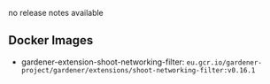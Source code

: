 no release notes available

## Docker Images
- gardener-extension-shoot-networking-filter: `eu.gcr.io/gardener-project/gardener/extensions/shoot-networking-filter:v0.16.1`
